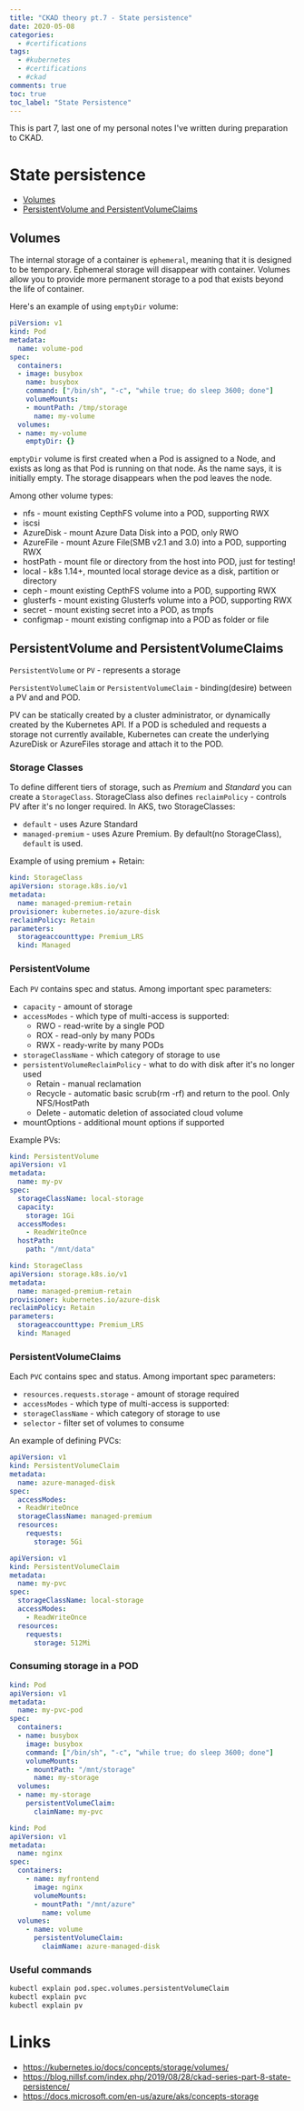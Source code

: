 ```yaml
---
title: "CKAD theory pt.7 - State persistence"
date: 2020-05-08
categories:
  - #certifications
tags:
  - #kubernetes
  - #certifications
  - #ckad
comments: true
toc: true
toc_label: "State Persistence"
---
```

This is part 7, last one of my personal notes I've written during preparation to CKAD.
# State persistence

* [Volumes](#volumes)
* [PersistentVolume and PersistentVolumeClaims](#persistentvolume-and-persistentvolumeclaims)

## Volumes

The internal storage of a container is `ephemeral`, meaning that it is designed to be temporary.
Ephemeral storage will disappear with container. Volumes allow you to provide more permanent
storage to a pod that exists beyond the life of container.

Here's an example of using `emptyDir` volume:

```YAML
piVersion: v1
kind: Pod
metadata:
  name: volume-pod
spec:
  containers:
  - image: busybox
    name: busybox
    command: ["/bin/sh", "-c", "while true; do sleep 3600; done"]
    volumeMounts:
    - mountPath: /tmp/storage
      name: my-volume
  volumes:
  - name: my-volume
    emptyDir: {}
```

`emptyDir` volume is first created when a Pod is assigned to a Node, and exists as long as that
Pod is running on that node. As the name says, it is initially empty. The storage disappears when
the pod leaves the node.

Among other volume types:

- nfs - mount existing CepthFS volume into a POD, supporting RWX
- iscsi
- AzureDisk - mount Azure Data Disk into a POD, only RWO
- AzureFile - mount Azure File(SMB v2.1 and 3.0) into a POD, supporting RWX
- hostPath - mount file or directory from the host into POD, just for testing!
- local - k8s 1.14+, mounted local storage device as a disk, partition or directory
- ceph - mount existing CepthFS volume into a POD, supporting RWX
- glusterfs - mount existing Glusterfs volume into a POD, supporting RWX
- secret - mount existing secret into a POD, as tmpfs
- configmap - mount existing configmap into a POD as folder or file


## PersistentVolume and PersistentVolumeClaims

`PersistentVolume` or `PV` - represents a storage

`PersistentVolumeClaim` or `PersistentVolumeClaim` - binding(desire) between a PV and and POD.

PV can be statically created by a cluster administrator, or dynamically created by the
Kubernetes API. If a POD is scheduled and requests a storage not currently available,
Kubernetes can create the underlying AzureDisk or AzureFiles storage and attach it to
the POD.

### Storage Classes

To define different tiers of storage, such as *Premium* and *Standard* you can create
a `StorageClass`. StorageClass also defines `reclaimPolicy` - controls PV after it's
no longer required.
In AKS, two StorageClasses:
- `default` - uses Azure Standard
- `managed-premium` - uses Azure Premium.
By default(no StorageClass), `default` is used.

Example of using premium + Retain:
```YAML
kind: StorageClass
apiVersion: storage.k8s.io/v1
metadata:
  name: managed-premium-retain
provisioner: kubernetes.io/azure-disk
reclaimPolicy: Retain
parameters:
  storageaccounttype: Premium_LRS
  kind: Managed
```

### PersistentVolume

Each `PV` contains spec and status. Among important spec parameters:
- `capacity` - amount of storage
- `accessModes` - which type of multi-access is supported:
  - RWO - read-write by a single POD
  - ROX - read-only by many PODs
  - RWX - ready-write by many PODs
- `storageClassName` - which category of storage to use
- `persistentVolumeReclaimPolicy` - what to do with disk after it's no longer used
  - Retain - manual reclamation
  - Recycle - automatic basic scrub(rm -rf) and return to the pool. Only NFS/HostPath
  - Delete - automatic deletion of associated cloud volume
- mountOptions - additional mount options if supported

Example PVs:
```YAML
kind: PersistentVolume
apiVersion: v1
metadata:
  name: my-pv
spec:
  storageClassName: local-storage
  capacity:
    storage: 1Gi
  accessModes:
    - ReadWriteOnce
  hostPath:
    path: "/mnt/data"
```

```YAML
kind: StorageClass
apiVersion: storage.k8s.io/v1
metadata:
  name: managed-premium-retain
provisioner: kubernetes.io/azure-disk
reclaimPolicy: Retain
parameters:
  storageaccounttype: Premium_LRS
  kind: Managed
```


### PersistentVolumeClaims

Each `PVC` contains spec and status. Among important spec parameters:
- `resources.requests.storage` - amount of storage required
- `accessModes` - which type of multi-access is supported:
- `storageClassName` - which category of storage to use
- `selector` - filter set of volumes to consume


An example of defining PVCs:

```YAML
apiVersion: v1
kind: PersistentVolumeClaim
metadata:
  name: azure-managed-disk
spec:
  accessModes:
  - ReadWriteOnce
  storageClassName: managed-premium
  resources:
    requests:
      storage: 5Gi
```

```YAML
apiVersion: v1
kind: PersistentVolumeClaim
metadata:
  name: my-pvc
spec:
  storageClassName: local-storage
  accessModes:
    - ReadWriteOnce
  resources:
    requests:
      storage: 512Mi
```

### Consuming storage in a POD

```YAML
kind: Pod
apiVersion: v1
metadata:
  name: my-pvc-pod
spec:
  containers:
  - name: busybox
    image: busybox
    command: ["/bin/sh", "-c", "while true; do sleep 3600; done"]
    volumeMounts:
    - mountPath: "/mnt/storage"
      name: my-storage
  volumes:
  - name: my-storage
    persistentVolumeClaim:
      claimName: my-pvc
```

```YAML
kind: Pod
apiVersion: v1
metadata:
  name: nginx
spec:
  containers:
    - name: myfrontend
      image: nginx
      volumeMounts:
      - mountPath: "/mnt/azure"
        name: volume
  volumes:
    - name: volume
      persistentVolumeClaim:
        claimName: azure-managed-disk
```

### Useful commands

```bash
kubectl explain pod.spec.volumes.persistentVolumeClaim
kubectl explain pvc
kubectl explain pv
```




# Links

- https://kubernetes.io/docs/concepts/storage/volumes/
- https://blog.nillsf.com/index.php/2019/08/28/ckad-series-part-8-state-persistence/
- https://docs.microsoft.com/en-us/azure/aks/concepts-storage

